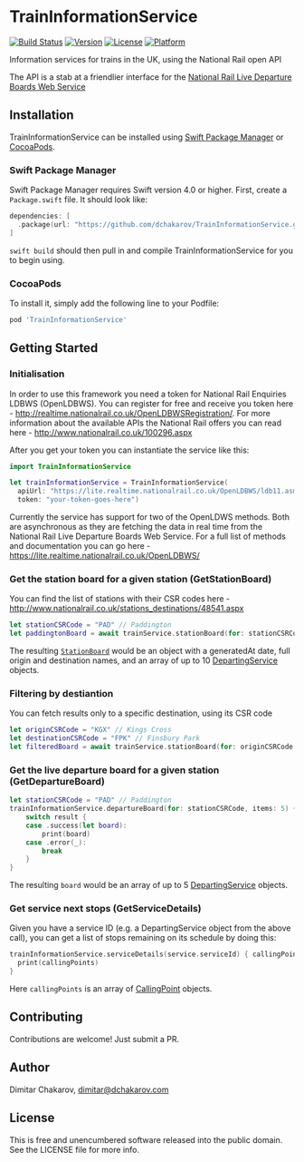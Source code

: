 # TrainInformationService
[![Build Status](https://app.bitrise.io/app/88a957706495b5f6/status.svg?token=PeXfbfTz6p6kexb9dtuUhA&branch=master)](https://app.bitrise.io/app/88a957706495b5f6)
[![Version](https://img.shields.io/cocoapods/v/TrainInformationService.svg?style=flat)](https://cocoapods.org/pods/TrainInformationService)
[![License](https://img.shields.io/cocoapods/l/TrainInformationService.svg?style=flat)](https://cocoapods.org/pods/TrainInformationService)
[![Platform](https://img.shields.io/cocoapods/p/TrainInformationService.svg?style=flat)](https://cocoapods.org/pods/TrainInformationService)

Information services for trains in the UK, using the National Rail open API

The API is a stab at a friendlier interface for the [National Rail Live Departure Boards Web Service](https://lite.realtime.nationalrail.co.uk/OpenLDBWS/)

## Installation

TrainInformationService can be installed using [Swift Package Manager](https://swift.org/package-manager/) or [CocoaPods](https://cocoapods.org).

### Swift Package Manager

Swift Package Manager requires Swift version 4.0 or higher. First, create a
`Package.swift` file. It should look like:

```swift
dependencies: [
  .package(url: "https://github.com/dchakarov/TrainInformationService.git", from: "0.1.0"),
]
```

`swift build` should then pull in and compile TrainInformationService for you to begin using.

### CocoaPods

To install
it, simply add the following line to your Podfile:

```ruby
pod 'TrainInformationService'
```


## Getting Started

### Initialisation

In order to use this framework you need a token for National Rail Enquiries LDBWS (OpenLDBWS). You can register for free and receive you token here - http://realtime.nationalrail.co.uk/OpenLDBWSRegistration/. For more information about the available APIs the National Rail offers you can read here - http://www.nationalrail.co.uk/100296.aspx

After you get your token you can instantiate the service like this:
``` swift
import TrainInformationService

let trainInformationService = TrainInformationService(
  apiUrl: "https://lite.realtime.nationalrail.co.uk/OpenLDBWS/ldb11.asmx",
  token: "your-token-goes-here")
```

Currently the service has support for two of the OpenLDWS methods. Both are asynchronous as they are fetching the data in real time from the National Rail Live Departure Boards Web Service. For a full list of methods and documentation you can go here - https://lite.realtime.nationalrail.co.uk/OpenLDBWS/

### Get the station board for a given station (GetStationBoard)

You can find the list of stations with their CSR codes here - http://www.nationalrail.co.uk/stations_destinations/48541.aspx

``` swift
let stationCSRCode = "PAD" // Paddington
let paddingtonBoard = await trainService.stationBoard(for: stationCSRCode, items: 10)
```

The resulting [`StationBoard`](https://github.com/kiliszekmarcin/TrainInformationService/blob/master/Sources/TrainInformationService/StationBoard.swift) would be an object with a generatedAt date, full origin and destination names, and an array of up to 10 [DepartingService](https://github.com/dchakarov/TrainInformationService/blob/master/Sources/TrainInformationService/DepartingService.swift) objects.

### Filtering by destiantion

You can fetch results only to a specific destination, using its CSR code

``` swift
let originCSRCode = "KGX" // Kings Cross
let destinationCSRCode = "FPK" // Finsbury Park
let filteredBoard = await trainService.stationBoard(for: originCSRCode, to: destinationCSRCode, items: 10)
```

### Get the live departure board for a given station (GetDepartureBoard)

``` swift
let stationCSRCode = "PAD" // Paddington
trainInformationService.departureBoard(for: stationCSRCode, items: 5) { result in
	switch result {
	case .success(let board):
		print(board)
	case .error(_):
		break
	}
}
```

The resulting `board` would be an array of up to 5 [DepartingService](https://github.com/dchakarov/TrainInformationService/blob/master/Sources/TrainInformationService/DepartingService.swift) objects.

### Get service next stops (GetServiceDetails)

Given you have a service ID (e.g. a DepartingService object from the above call), you can get a list of stops remaining on its schedule by doing this:
``` swift
trainInformationService.serviceDetails(service.serviceId) { callingPoints in
  print(callingPoints)
}
```

Here `callingPoints` is an array of [CallingPoint](https://github.com/dchakarov/TrainInformationService/blob/master/Sources/TrainInformationService/CallingPoint.swift) objects.

## Contributing

Contributions are welcome! Just submit a PR.

## Author

Dimitar Chakarov, dimitar@dchakarov.com

## License

This is free and unencumbered software released into the public domain. See the LICENSE file for more info.
